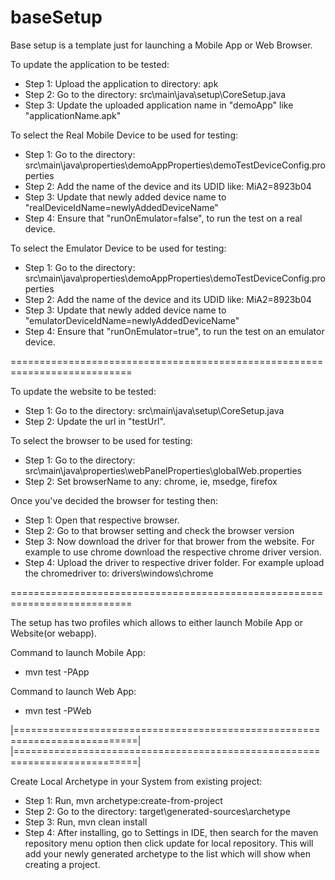 # baseSetup
Base setup is a template just for launching a Mobile App or Web Browser.

To update the application to be tested:
- Step 1: Upload the application to directory: apk
- Step 2: Go to the directory: src\main\java\setup\CoreSetup.java
- Step 3: Update the uploaded application name in "demoApp" like "applicationName.apk"


To select the Real Mobile Device to be used for testing:
- Step 1: Go to the directory: src\main\java\properties\demoAppProperties\demoTestDeviceConfig.properties
- Step 2: Add the name of the device and its UDID like: MiA2=8923b04
- Step 3: Update that newly added device name to "realDeviceIdName=newlyAddedDeviceName"
- Step 4: Ensure that "runOnEmulator=false", to run the test on a real device.

To select the Emulator Device to be used for testing:
- Step 1: Go to the directory: src\main\java\properties\demoAppProperties\demoTestDeviceConfig.properties
- Step 2: Add the name of the device and its UDID like: MiA2=8923b04
- Step 3: Update that newly added device name to "emulatorDeviceIdName=newlyAddedDeviceName"
- Step 4: Ensure that "runOnEmulator=true", to run the test on an emulator device.

===========================================================================

To update the website to be tested:
- Step 1: Go to the directory: src\main\java\setup\CoreSetup.java
- Step 2: Update the url in "testUrl".


To select the browser to be used for testing:
- Step 1: Go to the directory: src\main\java\properties\webPanelProperties\globalWeb.properties
- Step 2: Set browserName to any: chrome, ie, msedge, firefox

Once you've decided the browser for testing then:
- Step 1: Open that respective browser.
- Step 2: Go to that browser setting and check the browser version 
- Step 3: Now download the driver for that brower from the website. For example to use chrome download the respective chrome driver version.
- Step 4: Upload the driver to respective driver folder. For example upload the chromedriver to: drivers\windows\chrome

===========================================================================

The setup has two profiles which allows to either launch Mobile App or Website(or webapp).

Command to launch Mobile App:
- mvn test -PApp

Command to launch Web App:
- mvn test -PWeb

|===========================================================================|
|===========================================================================|

Create Local Archetype in your System from existing project:
- Step 1: Run, mvn archetype:create-from-project
- Step 2: Go to the directory: target\generated-sources\archetype
- Step 3: Run, mvn clean install
- Step 4: After installing, go to Settings in IDE, then search for the maven repository menu option then click update for local repository. This will add your newly generated archetype to the list which will show when creating a project.
